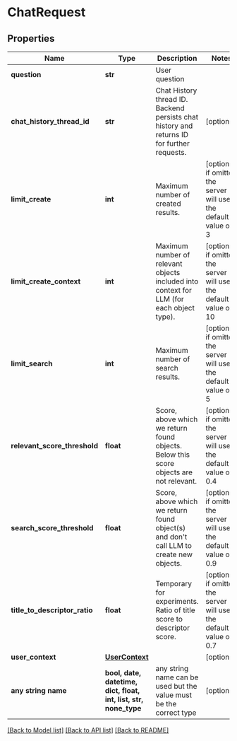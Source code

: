 # ChatRequest


## Properties
Name | Type | Description | Notes
------------ | ------------- | ------------- | -------------
**question** | **str** | User question | 
**chat_history_thread_id** | **str** | Chat History thread ID. Backend persists chat history and returns ID for further requests. | [optional] 
**limit_create** | **int** | Maximum number of created results. | [optional]  if omitted the server will use the default value of 3
**limit_create_context** | **int** | Maximum number of relevant objects included into context for LLM (for each object type). | [optional]  if omitted the server will use the default value of 10
**limit_search** | **int** | Maximum number of search results. | [optional]  if omitted the server will use the default value of 5
**relevant_score_threshold** | **float** | Score, above which we return found objects. Below this score objects are not relevant. | [optional]  if omitted the server will use the default value of 0.4
**search_score_threshold** | **float** | Score, above which we return found object(s) and don&#39;t call LLM to create new objects. | [optional]  if omitted the server will use the default value of 0.9
**title_to_descriptor_ratio** | **float** | Temporary for experiments. Ratio of title score to descriptor score. | [optional]  if omitted the server will use the default value of 0.7
**user_context** | [**UserContext**](UserContext.md) |  | [optional] 
**any string name** | **bool, date, datetime, dict, float, int, list, str, none_type** | any string name can be used but the value must be the correct type | [optional]

[[Back to Model list]](../README.md#documentation-for-models) [[Back to API list]](../README.md#documentation-for-api-endpoints) [[Back to README]](../README.md)


